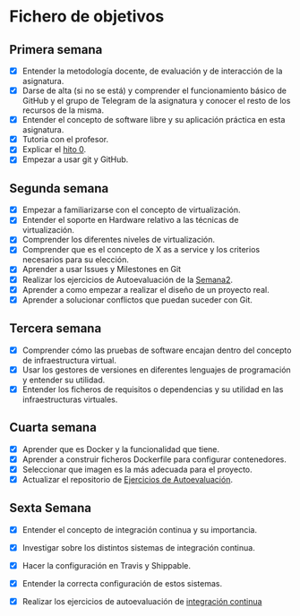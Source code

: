 # Fichero de objetivos

## Primera semana

- [x] Entender la metodología docente, de evaluación y de interacción de la asignatura.
- [x] Darse de alta (si no se está) y comprender el funcionamiento básico de GitHub y el grupo de Telegram de la asignatura y conocer el resto de los recursos de la misma.
- [x] Entender el concepto de software libre y su aplicación práctica en esta asignatura.
- [x] Tutoria con el profesor.
- [x] Explicar el [hito 0](http://jj.github.io/IV/documentos/proyecto/0.Repositorio). 
- [x] Empezar a usar git y GitHub. 

## Segunda semana
- [x] Empezar a familiarizarse con el concepto de virtualización.
- [x] Entender el soporte en Hardware relativo a las técnicas de virtualización.
- [x] Comprender los diferentes niveles de virtualización.
- [x] Comprender que es el concepto de X as a service y los criterios necesarios para su elección.
- [x] Aprender a usar Issues y Milestones en Git
- [x] Realizar los ejercicios de Autoevaluación de la [Semana2](https://github.com/juanalberto58/EjerciciosIV.git).
- [x] Aprender a como empezar a realizar el diseño de un proyecto real.
- [x] Aprender a solucionar conflictos que puedan suceder con Git.

## Tercera semana
- [x] Comprender cómo las pruebas de software encajan dentro del concepto de infraestructura virtual.
- [x] Usar los gestores de versiones en diferentes lenguajes de programación y entender su utilidad.
- [x] Entender los ficheros de requisitos o dependencias y su utilidad en las infraestructuras virtuales.

## Cuarta semana
- [x] Aprender que es Docker y la funcionalidad que tiene.
- [x] Aprender a construir ficheros Dockerfile para configurar contenedores.
- [x] Seleccionar que imagen es la más adecuada para el proyecto.
- [x] Actualizar el repositorio de [Ejercicios de Autoevaluación](https://github.com/juanalberto58/EjerciciosIV).

## Sexta Semana

- [x] Entender el concepto de integración continua y su importancia.
- [x] Investigar sobre los distintos sistemas de integración continua.
- [x] Hacer la configuración en Travis y Shippable.
- [x] Entender la correcta configuración de estos sistemas.
- [x] Realizar los ejercicios de autoevaluación de [integración continua](https://github.com/juanalberto58/EjerciciosIV)



